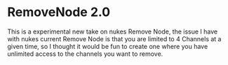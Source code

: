 # RemoveNode 2.0

This is a experimental new take on nukes Remove Node, the issue I have with nukes current Remove Node is that you are limited to 4 Channels at a given time, so I thought it would be fun to create one where you have unlimited access to the channels you want to remove.